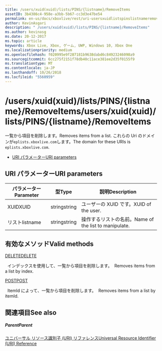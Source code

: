 ```yaml
---
title: /users/xuid(xuid)/lists/PINS/{listname}/RemoveItems
assetID: 3b4386c4-958e-a3bb-5b67-cc3d3e47be54
permalink: en-us/docs/xboxlive/rest/uri-usersxuidlistspinslistnameremoveitems.html
author: KevinAsgari
description: " /users/xuid(xuid)/lists/PINS/{listname}/RemoveItems"
ms.author: kevinasg
ms.date: 20-12-2017
ms.topic: article
keywords: Xbox Live, Xbox, ゲーム, UWP, Windows 10, Xbox One
ms.localizationpriority: medium
ms.openlocfilehash: f020995e9f287181b9638dabd6c84923246098a9
ms.sourcegitcommit: 6cc275f2151f78db40c11ace381ee2d35f0155f9
ms.translationtype: MT
ms.contentlocale: ja-JP
ms.lasthandoff: 10/26/2018
ms.locfileid: "5560959"
---
```

# <a name="usersxuidxuidlistspinslistnameremoveitems"></a><span data-ttu-id="b0be1-104">/users/xuid(xuid)/lists/PINS/{listname}/RemoveItems</span><span class="sxs-lookup"><span data-stu-id="b0be1-104">/users/xuid(xuid)/lists/PINS/{listname}/RemoveItems</span></span>
<span data-ttu-id="b0be1-105">一覧から項目を削除します。</span><span class="sxs-lookup"><span data-stu-id="b0be1-105">Removes items from a list.</span></span> <span data-ttu-id="b0be1-106">これらの Uri のドメインが`eplists.xboxlive.com`します。</span><span class="sxs-lookup"><span data-stu-id="b0be1-106">The domain for these URIs is `eplists.xboxlive.com`.</span></span>
 
  * [<span data-ttu-id="b0be1-107">URI パラメーター</span><span class="sxs-lookup"><span data-stu-id="b0be1-107">URI parameters</span></span>](#ID4EV)
 
<a id="ID4EV"></a>

 
## <a name="uri-parameters"></a><span data-ttu-id="b0be1-108">URI パラメーター</span><span class="sxs-lookup"><span data-stu-id="b0be1-108">URI parameters</span></span> 
 
| <span data-ttu-id="b0be1-109">パラメーター</span><span class="sxs-lookup"><span data-stu-id="b0be1-109">Parameter</span></span>| <span data-ttu-id="b0be1-110">型</span><span class="sxs-lookup"><span data-stu-id="b0be1-110">Type</span></span>| <span data-ttu-id="b0be1-111">説明</span><span class="sxs-lookup"><span data-stu-id="b0be1-111">Description</span></span>| 
| --- | --- | --- | 
| <span data-ttu-id="b0be1-112">XUID</span><span class="sxs-lookup"><span data-stu-id="b0be1-112">XUID</span></span>| <span data-ttu-id="b0be1-113">string</span><span class="sxs-lookup"><span data-stu-id="b0be1-113">string</span></span>| <span data-ttu-id="b0be1-114">ユーザーの XUID です。</span><span class="sxs-lookup"><span data-stu-id="b0be1-114">XUID of the user.</span></span>| 
| <span data-ttu-id="b0be1-115">リスト</span><span class="sxs-lookup"><span data-stu-id="b0be1-115">listname</span></span>| <span data-ttu-id="b0be1-116">string</span><span class="sxs-lookup"><span data-stu-id="b0be1-116">string</span></span>| <span data-ttu-id="b0be1-117">操作するリストの名前。</span><span class="sxs-lookup"><span data-stu-id="b0be1-117">Name of the list to manipulate.</span></span>| 
  
<a id="ID4E5B"></a>

 
## <a name="valid-methods"></a><span data-ttu-id="b0be1-118">有効なメソッド</span><span class="sxs-lookup"><span data-stu-id="b0be1-118">Valid methods</span></span>

[<span data-ttu-id="b0be1-119">DELETE</span><span class="sxs-lookup"><span data-stu-id="b0be1-119">DELETE</span></span>](uri-usersxuidlistspinslistnameremoveitemsdelete.md)

<span data-ttu-id="b0be1-120">&nbsp;&nbsp;インデックスを使用して、一覧から項目を削除します。</span><span class="sxs-lookup"><span data-stu-id="b0be1-120">&nbsp;&nbsp;Removes items from a list by index.</span></span>

[<span data-ttu-id="b0be1-121">POST</span><span class="sxs-lookup"><span data-stu-id="b0be1-121">POST</span></span>](uri-usersxuidlistspinslistnameremoveitemspost.md)

<span data-ttu-id="b0be1-122">&nbsp;&nbsp;ItemId によって、一覧から項目を削除します。</span><span class="sxs-lookup"><span data-stu-id="b0be1-122">&nbsp;&nbsp;Removes items from a list by itemId.</span></span>
 
<a id="ID4ELC"></a>

 
## <a name="see-also"></a><span data-ttu-id="b0be1-123">関連項目</span><span class="sxs-lookup"><span data-stu-id="b0be1-123">See also</span></span>
 
<a id="ID4ENC"></a>

 
##### <a name="parent"></a><span data-ttu-id="b0be1-124">Parent</span><span class="sxs-lookup"><span data-stu-id="b0be1-124">Parent</span></span> 

[<span data-ttu-id="b0be1-125">ユニバーサル リソース識別子 (URI) リファレンス</span><span class="sxs-lookup"><span data-stu-id="b0be1-125">Universal Resource Identifier (URI) Reference</span></span>](../atoc-xboxlivews-reference-uris.md)

   